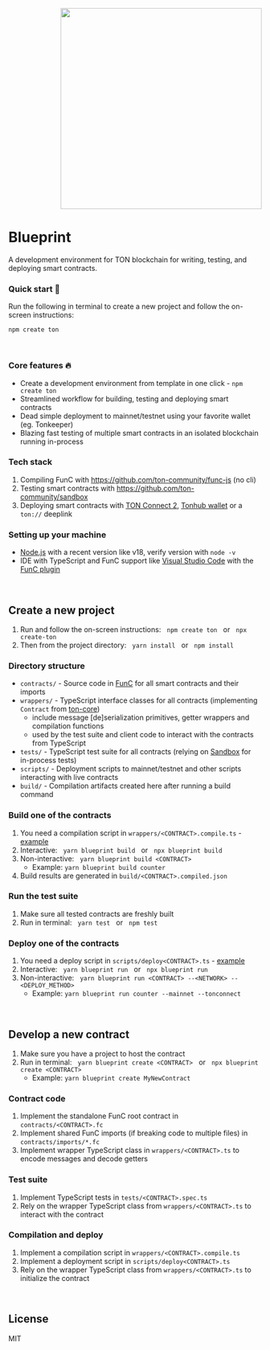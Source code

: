 <p align=right><img src="https://i.imgur.com/zNYvmnw.png" width=400 ></p>

# Blueprint

A development environment for TON blockchain for writing, testing, and deploying smart contracts.

### Quick start 🚀

Run the following in terminal to create a new project and follow the on-screen instructions:

```console
npm create ton
```

&nbsp;

### Core features 🔥

* Create a development environment from template in one click - `npm create ton`
* Streamlined workflow for building, testing and deploying smart contracts
* Dead simple deployment to mainnet/testnet using your favorite wallet (eg. Tonkeeper)
* Blazing fast testing of multiple smart contracts in an isolated blockchain running in-process

### Tech stack

1. Compiling FunC with https://github.com/ton-community/func-js (no cli)
2. Testing smart contracts with https://github.com/ton-community/sandbox
3. Deploying smart contracts with [TON Connect 2](https://github.com/ton-connect), [Tonhub wallet](https://tonhub.com/) or a `ton://` deeplink

### Setting up your machine

* [Node.js](https://nodejs.org) with a recent version like v18, verify version with `node -v`
* IDE with TypeScript and FunC support like [Visual Studio Code](https://code.visualstudio.com/) with the [FunC plugin](https://marketplace.visualstudio.com/items?itemName=tonwhales.func-vscode)

&nbsp;

## Create a new project

1. Run and follow the on-screen instructions: &nbsp;  `npm create ton` &nbsp; or &nbsp; `npx create-ton`
2. Then from the project directory: &nbsp; `yarn install` &nbsp; or &nbsp; `npm install`

### Directory structure

* `contracts/` - Source code in [FunC](https://ton.org/docs/develop/func/overview) for all smart contracts and their imports
* `wrappers/` - TypeScript interface classes for all contracts (implementing `Contract` from [ton-core](https://www.npmjs.com/package/ton-core))
  * include message [de]serialization primitives, getter wrappers and compilation functions
  * used by the test suite and client code to interact with the contracts from TypeScript
* `tests/` - TypeScript test suite for all contracts (relying on [Sandbox](https://github.com/ton-community/sandbox) for in-process tests)
* `scripts/` - Deployment scripts to mainnet/testnet and other scripts interacting with live contracts
* `build/` - Compilation artifacts created here after running a build command

### Build one of the contracts

1. You need a compilation script in `wrappers/<CONTRACT>.compile.ts` - [example](https://github.com/ton-community/create-ton/blob/main/template/variants/counter/wrappers/Counter.compile.ts)
2. Interactive: &nbsp; `yarn blueprint build` &nbsp; or &nbsp; `npx blueprint build`
3. Non-interactive: &nbsp; `yarn blueprint build <CONTRACT>`
   * Example: `yarn blueprint build counter`
4. Build results are generated in `build/<CONTRACT>.compiled.json`

### Run the test suite

1. Make sure all tested contracts are freshly built
2. Run in terminal: &nbsp; `yarn test` &nbsp; or &nbsp; `npm test`

### Deploy one of the contracts

1. You need a deploy script in `scripts/deploy<CONTRACT>.ts` - [example](https://github.com/ton-community/create-ton/blob/main/template/variants/counter/scripts/deployCounter.ts)
2. Interactive: &nbsp; `yarn blueprint run` &nbsp; or &nbsp; `npx blueprint run`
3. Non-interactive: &nbsp; `yarn blueprint run <CONTRACT> --<NETWORK> --<DEPLOY_METHOD>`
   * Example: `yarn blueprint run counter --mainnet --tonconnect`

&nbsp;

## Develop a new contract

1. Make sure you have a project to host the contract
2. Run in terminal: &nbsp; `yarn blueprint create <CONTRACT>` &nbsp; or &nbsp; `npx blueprint create <CONTRACT>`
   * Example: `yarn blueprint create MyNewContract`

### Contract code

1. Implement the standalone FunC root contract in `contracts/<CONTRACT>.fc`
2. Implement shared FunC imports (if breaking code to multiple files) in `contracts/imports/*.fc`
3. Implement wrapper TypeScript class in `wrappers/<CONTRACT>.ts` to encode messages and decode getters

### Test suite

1. Implement TypeScript tests in `tests/<CONTRACT>.spec.ts`
2. Rely on the wrapper TypeScript class from `wrappers/<CONTRACT>.ts` to interact with the contract

### Compilation and deploy

1. Implement a compilation script in `wrappers/<CONTRACT>.compile.ts`
2. Implement a deployment script in `scripts/deploy<CONTRACT>.ts`
3. Rely on the wrapper TypeScript class from `wrappers/<CONTRACT>.ts` to initialize the contract

&nbsp;

## License

MIT
